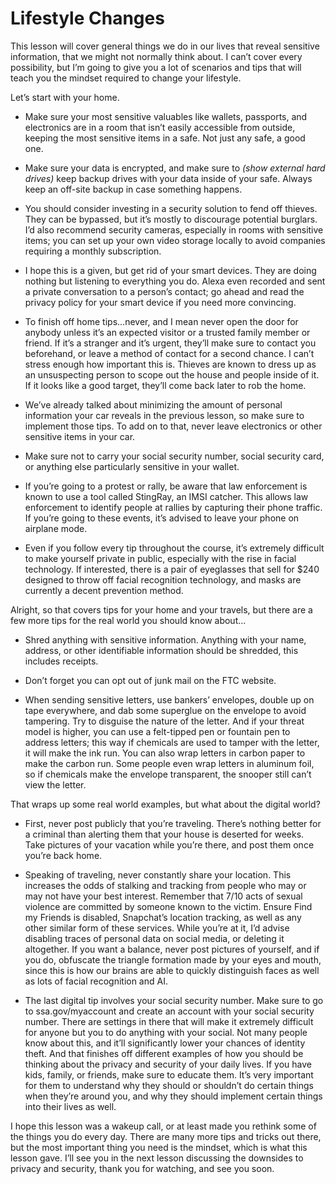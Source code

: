 # Lifestyle Changes

This lesson will cover general things we do in our lives that reveal sensitive
information, that we might not normally think about. I can’t cover every
possibility, but I’m going to give you a lot of scenarios and tips that will teach you
the mindset required to change your lifestyle.

Let’s start with your home.

* Make sure your most sensitive valuables like wallets, passports, and
electronics are in a room that isn’t easily accessible from outside, keeping
the most sensitive items in a safe. Not just any safe, a good one.

* Make sure your data is encrypted, and make sure to *(show external hard
drives)* keep backup drives with your data inside of your safe. Always keep
an off-site backup in case something happens.

* You should consider investing in a security solution to fend off thieves.
They can be bypassed, but it’s mostly to discourage potential burglars. I’d
also recommend security cameras, especially in rooms with sensitive items;
you can set up your own video storage locally to avoid companies
requiring a monthly subscription.

* I hope this is a given, but get rid of your smart devices. They are doing
nothing but listening to everything you do. Alexa even recorded and sent a
private conversation to a person’s contact; go ahead and read the privacy
policy for your smart device if you need more convincing.

* To finish off home tips...never, and I mean never open the door for anybody
unless it’s an expected visitor or a trusted family member or friend. If it’s a
stranger and it’s urgent, they’ll make sure to contact you beforehand, or
leave a method of contact for a second chance. I can’t stress enough how
important this is. Thieves are known to dress up as an unsuspecting
person to scope out the house and people inside of it. If it looks like a good
target, they’ll come back later to rob the home.

* We’ve already talked about minimizing the amount of personal information
your car reveals in the previous lesson, so make sure to implement those
tips. To add on to that, never leave electronics or other sensitive items in
your car.

* Make sure not to carry your social security number, social security card, or
anything else particularly sensitive in your wallet.

* If you’re going to a protest or rally, be aware that law enforcement is known
to use a tool called StingRay, an IMSI catcher. This allows law enforcement
to identify people at rallies by capturing their phone traffic. If you’re going
to these events, it’s advised to leave your phone on airplane mode.

* Even if you follow every tip throughout the course, it’s extremely difficult to
make yourself private in public, especially with the rise in facial technology.
If interested, there is a pair of eyeglasses that sell for $240 designed to
throw off facial recognition technology, and masks are currently a decent
prevention method.

Alright, so that covers tips for your home and your travels, but there are a few
more tips for the real world you should know about...

* Shred anything with sensitive information. Anything with your name,
address, or other identifiable information should be shredded, this
includes receipts.

* Don’t forget you can opt out of junk mail on the FTC website.

* When sending sensitive letters, use bankers’ envelopes, double up on
tape everywhere, and dab some superglue on the envelope to avoid
tampering. Try to disguise the nature of the letter. And if your threat model
is higher, you can use a felt-tipped pen or fountain pen to address letters;
this way if chemicals are used to tamper with the letter, it will make the ink
run. You can also wrap letters in carbon paper to make the carbon run.
Some people even wrap letters in aluminum foil, so if chemicals make the
envelope transparent, the snooper still can’t view the letter.

That wraps up some real world examples, but what about the digital world?

* First, never post publicly that you’re traveling. There’s nothing better for a
criminal than alerting them that your house is deserted for weeks. Take
pictures of your vacation while you’re there, and post them once you’re
back home.

* Speaking of traveling, never constantly share your location. This increases
the odds of stalking and tracking from people who may or may not have
your best interest. Remember that 7/10 acts of sexual violence are
committed by someone known to the victim. Ensure Find my Friends is
disabled, Snapchat’s location tracking, as well as any other similar form of
these services. While you’re at it, I’d advise disabling traces of personal
data on social media, or deleting it altogether. If you want a balance, never
post pictures of yourself, and if you do, obfuscate the triangle formation
made by your eyes and mouth, since this is how our brains are able to
quickly distinguish faces as well as lots of facial recognition and AI.

* The last digital tip involves your social security number. Make sure to go to
ssa.gov/myaccount and create an account with your social security
number. There are settings in there that will make it extremely difficult for
anyone but you to do anything with your social. Not many people know
about this, and it’ll significantly lower your chances of identity theft.
And that finishes off different examples of how you should be thinking about the
privacy and security of your daily lives. If you have kids, family, or friends, make
sure to educate them. It’s very important for them to understand why they should
or shouldn’t do certain things when they’re around you, and why they should
implement certain things into their lives as well.

I hope this lesson was a wakeup call, or at least made you rethink some of the
things you do every day. There are many more tips and tricks out there, but the
most important thing you need is the mindset, which is what this lesson gave. I’ll
see you in the next lesson discussing the downsides to privacy and security,
thank you for watching, and see you soon.
